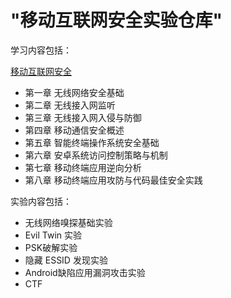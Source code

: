 # "移动互联网安全实验仓库"

学习内容包括：

[移动互联网安全](https://c4pr1c3.github.io/cuc-mis/)

* 第一章 无线网络安全基础
* 第二章 无线接入网监听
* 第三章 无线接入网入侵与防御
* 第四章 移动通信安全概述
* 第五章 智能终端操作系统安全基础
* 第六章 安卓系统访问控制策略与机制
* 第七章 移动终端应用逆向分析
* 第八章 移动终端应用攻防与代码最佳安全实践

实验内容包括：

* 无线网络嗅探基础实验
* Evil Twin 实验
* PSK破解实验
* 隐藏 ESSID 发现实验
* Android缺陷应用漏洞攻击实验
* CTF